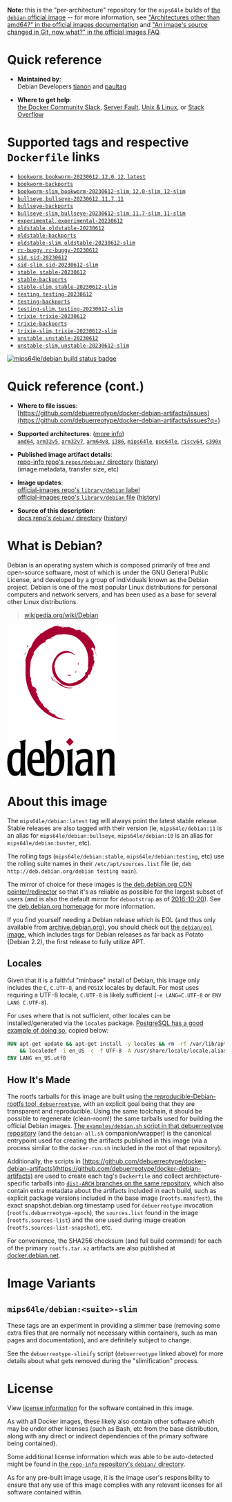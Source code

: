 <!--

********************************************************************************

WARNING:

    DO NOT EDIT "debian/README.md"

    IT IS AUTO-GENERATED

    (from the other files in "debian/" combined with a set of templates)

********************************************************************************

-->

**Note:** this is the "per-architecture" repository for the `mips64le` builds of [the `debian` official image](https://hub.docker.com/_/debian) -- for more information, see ["Architectures other than amd64?" in the official images documentation](https://github.com/docker-library/official-images#architectures-other-than-amd64) and ["An image's source changed in Git, now what?" in the official images FAQ](https://github.com/docker-library/faq#an-images-source-changed-in-git-now-what).

# Quick reference

-	**Maintained by**:  
	Debian Developers [tianon](https://qa.debian.org/developer.php?login=tianon) and [paultag](https://qa.debian.org/developer.php?login=paultag)

-	**Where to get help**:  
	[the Docker Community Slack](https://dockr.ly/comm-slack), [Server Fault](https://serverfault.com/help/on-topic), [Unix & Linux](https://unix.stackexchange.com/help/on-topic), or [Stack Overflow](https://stackoverflow.com/help/on-topic)

# Supported tags and respective `Dockerfile` links

-	[`bookworm`, `bookworm-20230612`, `12.0`, `12`, `latest`](https://github.com/debuerreotype/docker-debian-artifacts/blob/377f052dc3d96476eed65a03d65b2c7d4ebd4fab/bookworm/Dockerfile)
-	[`bookworm-backports`](https://github.com/debuerreotype/docker-debian-artifacts/blob/377f052dc3d96476eed65a03d65b2c7d4ebd4fab/bookworm/backports/Dockerfile)
-	[`bookworm-slim`, `bookworm-20230612-slim`, `12.0-slim`, `12-slim`](https://github.com/debuerreotype/docker-debian-artifacts/blob/377f052dc3d96476eed65a03d65b2c7d4ebd4fab/bookworm/slim/Dockerfile)
-	[`bullseye`, `bullseye-20230612`, `11.7`, `11`](https://github.com/debuerreotype/docker-debian-artifacts/blob/377f052dc3d96476eed65a03d65b2c7d4ebd4fab/bullseye/Dockerfile)
-	[`bullseye-backports`](https://github.com/debuerreotype/docker-debian-artifacts/blob/377f052dc3d96476eed65a03d65b2c7d4ebd4fab/bullseye/backports/Dockerfile)
-	[`bullseye-slim`, `bullseye-20230612-slim`, `11.7-slim`, `11-slim`](https://github.com/debuerreotype/docker-debian-artifacts/blob/377f052dc3d96476eed65a03d65b2c7d4ebd4fab/bullseye/slim/Dockerfile)
-	[`experimental`, `experimental-20230612`](https://github.com/debuerreotype/docker-debian-artifacts/blob/377f052dc3d96476eed65a03d65b2c7d4ebd4fab/experimental/Dockerfile)
-	[`oldstable`, `oldstable-20230612`](https://github.com/debuerreotype/docker-debian-artifacts/blob/377f052dc3d96476eed65a03d65b2c7d4ebd4fab/oldstable/Dockerfile)
-	[`oldstable-backports`](https://github.com/debuerreotype/docker-debian-artifacts/blob/377f052dc3d96476eed65a03d65b2c7d4ebd4fab/oldstable/backports/Dockerfile)
-	[`oldstable-slim`, `oldstable-20230612-slim`](https://github.com/debuerreotype/docker-debian-artifacts/blob/377f052dc3d96476eed65a03d65b2c7d4ebd4fab/oldstable/slim/Dockerfile)
-	[`rc-buggy`, `rc-buggy-20230612`](https://github.com/debuerreotype/docker-debian-artifacts/blob/377f052dc3d96476eed65a03d65b2c7d4ebd4fab/rc-buggy/Dockerfile)
-	[`sid`, `sid-20230612`](https://github.com/debuerreotype/docker-debian-artifacts/blob/377f052dc3d96476eed65a03d65b2c7d4ebd4fab/sid/Dockerfile)
-	[`sid-slim`, `sid-20230612-slim`](https://github.com/debuerreotype/docker-debian-artifacts/blob/377f052dc3d96476eed65a03d65b2c7d4ebd4fab/sid/slim/Dockerfile)
-	[`stable`, `stable-20230612`](https://github.com/debuerreotype/docker-debian-artifacts/blob/377f052dc3d96476eed65a03d65b2c7d4ebd4fab/stable/Dockerfile)
-	[`stable-backports`](https://github.com/debuerreotype/docker-debian-artifacts/blob/377f052dc3d96476eed65a03d65b2c7d4ebd4fab/stable/backports/Dockerfile)
-	[`stable-slim`, `stable-20230612-slim`](https://github.com/debuerreotype/docker-debian-artifacts/blob/377f052dc3d96476eed65a03d65b2c7d4ebd4fab/stable/slim/Dockerfile)
-	[`testing`, `testing-20230612`](https://github.com/debuerreotype/docker-debian-artifacts/blob/377f052dc3d96476eed65a03d65b2c7d4ebd4fab/testing/Dockerfile)
-	[`testing-backports`](https://github.com/debuerreotype/docker-debian-artifacts/blob/377f052dc3d96476eed65a03d65b2c7d4ebd4fab/testing/backports/Dockerfile)
-	[`testing-slim`, `testing-20230612-slim`](https://github.com/debuerreotype/docker-debian-artifacts/blob/377f052dc3d96476eed65a03d65b2c7d4ebd4fab/testing/slim/Dockerfile)
-	[`trixie`, `trixie-20230612`](https://github.com/debuerreotype/docker-debian-artifacts/blob/377f052dc3d96476eed65a03d65b2c7d4ebd4fab/trixie/Dockerfile)
-	[`trixie-backports`](https://github.com/debuerreotype/docker-debian-artifacts/blob/377f052dc3d96476eed65a03d65b2c7d4ebd4fab/trixie/backports/Dockerfile)
-	[`trixie-slim`, `trixie-20230612-slim`](https://github.com/debuerreotype/docker-debian-artifacts/blob/377f052dc3d96476eed65a03d65b2c7d4ebd4fab/trixie/slim/Dockerfile)
-	[`unstable`, `unstable-20230612`](https://github.com/debuerreotype/docker-debian-artifacts/blob/377f052dc3d96476eed65a03d65b2c7d4ebd4fab/unstable/Dockerfile)
-	[`unstable-slim`, `unstable-20230612-slim`](https://github.com/debuerreotype/docker-debian-artifacts/blob/377f052dc3d96476eed65a03d65b2c7d4ebd4fab/unstable/slim/Dockerfile)

[![mips64le/debian build status badge](https://img.shields.io/jenkins/s/https/doi-janky.infosiftr.net/job/multiarch/job/mips64le/job/debian.svg?label=mips64le/debian%20%20build%20job)](https://doi-janky.infosiftr.net/job/multiarch/job/mips64le/job/debian/)

# Quick reference (cont.)

-	**Where to file issues**:  
	[https://github.com/debuerreotype/docker-debian-artifacts/issues](https://github.com/debuerreotype/docker-debian-artifacts/issues?q=)

-	**Supported architectures**: ([more info](https://github.com/docker-library/official-images#architectures-other-than-amd64))  
	[`amd64`](https://hub.docker.com/r/amd64/debian/), [`arm32v5`](https://hub.docker.com/r/arm32v5/debian/), [`arm32v7`](https://hub.docker.com/r/arm32v7/debian/), [`arm64v8`](https://hub.docker.com/r/arm64v8/debian/), [`i386`](https://hub.docker.com/r/i386/debian/), [`mips64le`](https://hub.docker.com/r/mips64le/debian/), [`ppc64le`](https://hub.docker.com/r/ppc64le/debian/), [`riscv64`](https://hub.docker.com/r/riscv64/debian/), [`s390x`](https://hub.docker.com/r/s390x/debian/)

-	**Published image artifact details**:  
	[repo-info repo's `repos/debian/` directory](https://github.com/docker-library/repo-info/blob/master/repos/debian) ([history](https://github.com/docker-library/repo-info/commits/master/repos/debian))  
	(image metadata, transfer size, etc)

-	**Image updates**:  
	[official-images repo's `library/debian` label](https://github.com/docker-library/official-images/issues?q=label%3Alibrary%2Fdebian)  
	[official-images repo's `library/debian` file](https://github.com/docker-library/official-images/blob/master/library/debian) ([history](https://github.com/docker-library/official-images/commits/master/library/debian))

-	**Source of this description**:  
	[docs repo's `debian/` directory](https://github.com/docker-library/docs/tree/master/debian) ([history](https://github.com/docker-library/docs/commits/master/debian))

# What is Debian?

Debian is an operating system which is composed primarily of free and open-source software, most of which is under the GNU General Public License, and developed by a group of individuals known as the Debian project. Debian is one of the most popular Linux distributions for personal computers and network servers, and has been used as a base for several other Linux distributions.

> [wikipedia.org/wiki/Debian](https://en.wikipedia.org/wiki/Debian)

![logo](https://raw.githubusercontent.com/docker-library/docs/b449be7df57e9ed9086bb5821bfb5d6cdc5d67a4/debian/logo.png)

# About this image

The `mips64le/debian:latest` tag will always point the latest stable release. Stable releases are also tagged with their version (ie, `mips64le/debian:11` is an alias for `mips64le/debian:bullseye`, `mips64le/debian:10` is an alias for `mips64le/debian:buster`, etc).

The rolling tags (`mips64le/debian:stable`, `mips64le/debian:testing`, etc) use the rolling suite names in their `/etc/apt/sources.list` file (ie, `deb http://deb.debian.org/debian testing main`).

The mirror of choice for these images is [the deb.debian.org CDN pointer/redirector](https://deb.debian.org) so that it's as reliable as possible for the largest subset of users (and is also the default mirror for `debootstrap` as of [2016-10-20](https://anonscm.debian.org/cgit/d-i/debootstrap.git/commit/?id=9e8bc60ad1ccf3a25ce7890526b70059f3e770de)). See the [deb.debian.org homepage](https://deb.debian.org) for more information.

If you find yourself needing a Debian release which is EOL (and thus only available from [archive.debian.org](http://archive.debian.org)), you should check out [the `debian/eol` image](https://hub.docker.com/r/debian/eol/), which includes tags for Debian releases as far back as Potato (Debian 2.2), the first release to fully utilize APT.

## Locales

Given that it is a faithful "minbase" install of Debian, this image only includes the `C`, `C.UTF-8`, and `POSIX` locales by default. For most uses requiring a UTF-8 locale, `C.UTF-8` is likely sufficient (`-e LANG=C.UTF-8` or `ENV LANG C.UTF-8`).

For uses where that is not sufficient, other locales can be installed/generated via the `locales` package. [PostgreSQL has a good example of doing so](https://github.com/docker-library/postgres/blob/69bc540ecfffecce72d49fa7e4a46680350037f9/9.6/Dockerfile#L21-L24), copied below:

```dockerfile
RUN apt-get update && apt-get install -y locales && rm -rf /var/lib/apt/lists/* \
	&& localedef -i en_US -c -f UTF-8 -A /usr/share/locale/locale.alias en_US.UTF-8
ENV LANG en_US.utf8
```

## How It's Made

The rootfs tarballs for this image are built using [the reproducible-Debian-rootfs tool, `debuerreotype`](https://github.com/debuerreotype/debuerreotype), with an explicit goal being that they are transparent and reproducible. Using the same toolchain, it should be possible to regenerate (clean-room!) the same tarballs used for building the official Debian images. [The `examples/debian.sh` script in that debuerreotype repository](https://github.com/debuerreotype/debuerreotype/blob/master/examples/debian.sh) (and the `debian-all.sh` companion/wrapper) is the canonical entrypoint used for creating the artifacts published in this image (via a process similar to the `docker-run.sh` included in the root of that repository).

Additionally, the scripts in [https://github.com/debuerreotype/docker-debian-artifacts](https://github.com/debuerreotype/docker-debian-artifacts) are used to create each tag's `Dockerfile` and collect architecture-specific tarballs into [`dist-ARCH` branches on the same repository](https://github.com/debuerreotype/docker-debian-artifacts/branches), which also contain extra metadata about the artifacts included in each build, such as explicit package versions included in the base image (`rootfs.manifest`), the exact snapshot.debian.org timestamp used for `debuerreotype` invocation (`rootfs.debuerreotype-epoch`), the `sources.list` found in the image (`rootfs.sources-list`) and the one used during image creation (`rootfs.sources-list-snapshot`), etc.

For convenience, the SHA256 checksum (and full build command) for each of the primary `rootfs.tar.xz` artifacts are also published at [docker.debian.net](https://docker.debian.net/).

# Image Variants

## `mips64le/debian:<suite>-slim`

These tags are an experiment in providing a slimmer base (removing some extra files that are normally not necessary within containers, such as man pages and documentation), and are definitely subject to change.

See the `debuerreotype-slimify` script (`debuerreotype` linked above) for more details about what gets removed during the "slimification" process.

# License

View [license information](https://www.debian.org/social_contract#guidelines) for the software contained in this image.

As with all Docker images, these likely also contain other software which may be under other licenses (such as Bash, etc from the base distribution, along with any direct or indirect dependencies of the primary software being contained).

Some additional license information which was able to be auto-detected might be found in [the `repo-info` repository's `debian/` directory](https://github.com/docker-library/repo-info/tree/master/repos/debian).

As for any pre-built image usage, it is the image user's responsibility to ensure that any use of this image complies with any relevant licenses for all software contained within.
